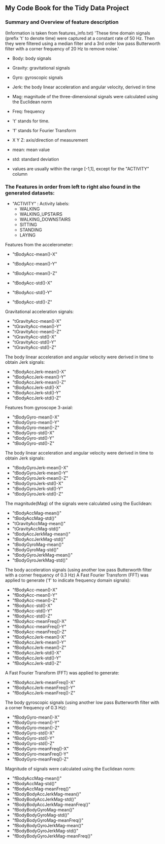 ## My Code Book for the Tidy Data Project




### Summary and Overview of feature description

 (Information is taken from features_info.txt)
 'These time domain signals (prefix 't' to denote time) were captured at a constant rate of 50 Hz. 
 Then they were filtered using a median filter and a 3rd order low pass Butterworth filter with a corner frequency of 20 Hz to remove noise.'


* Body: body signals
* Gravity: gravitational signals
* Gyro: gyroscopic signals
* Jerk: the body linear acceleration and angular velocity, derived in time 
* Mag: magnitude of the three-dimensional signals were calculated using the Euclidean norm
* Freq: frequency 
* 't' stands for time. 
* 'f' stands for Fourier Transform

* X Y Z: axis/direction of measurement

* mean: mean value
* std: standard deviation
* values are usually within the range [-1,1], except for the "ACTIVITY" column

### The Features in order from left to right also found in the generated datasets:


* "ACTIVITY" : Activity labels:
	* WALKING
	* WALKING_UPSTAIRS
	* WALKING_DOWNSTAIRS
	* SITTING
	* STANDING
	* LAYING

Features from the accelerometer:  
* "tBodyAcc-mean()-X" 

* "tBodyAcc-mean()-Y" 
* "tBodyAcc-mean()-Z" 
* "tBodyAcc-std()-X" 
* "tBodyAcc-std()-Y" 
* "tBodyAcc-std()-Z" 

Gravitational acceleration signals:
* "tGravityAcc-mean()-X" 
* "tGravityAcc-mean()-Y" 
* "tGravityAcc-mean()-Z" 
* "tGravityAcc-std()-X" 
* "tGravityAcc-std()-Y" 
* "tGravityAcc-std()-Z" 

The body linear acceleration and angular velocity were derived in time to obtain Jerk signals:
* "tBodyAccJerk-mean()-X" 
* "tBodyAccJerk-mean()-Y" 
* "tBodyAccJerk-mean()-Z" 
* "tBodyAccJerk-std()-X" 
* "tBodyAccJerk-std()-Y" 
* "tBodyAccJerk-std()-Z" 

Features from gyroscope 3-axial:
* "tBodyGyro-mean()-X" 
* "tBodyGyro-mean()-Y" 
* "tBodyGyro-mean()-Z" 
* "tBodyGyro-std()-X" 
* "tBodyGyro-std()-Y" 
* "tBodyGyro-std()-Z" 

The body linear acceleration and angular velocity were derived in time to obtain Jerk signals:
* "tBodyGyroJerk-mean()-X" 
* "tBodyGyroJerk-mean()-Y" 
* "tBodyGyroJerk-mean()-Z" 
* "tBodyGyroJerk-std()-X" 
* "tBodyGyroJerk-std()-Y" 
* "tBodyGyroJerk-std()-Z" 

The magnitude(Mag) of the signals were calculated using the Euclidean:
* "tBodyAccMag-mean()" 
* "tBodyAccMag-std()" 
* "tGravityAccMag-mean()" 
* "tGravityAccMag-std()" 
* "tBodyAccJerkMag-mean()" 
* "tBodyAccJerkMag-std()" 
* "tBodyGyroMag-mean()" 
* "tBodyGyroMag-std()" 
* "tBodyGyroJerkMag-mean()" 
* "tBodyGyroJerkMag-std()" 

The body acceleration signals (using another low pass Butterworth filter with a corner frequency of 0.3 Hz)
A Fast Fourier Transform (FFT) was applied to generate ('f' to indicate frequency domain signals):
* "fBodyAcc-mean()-X" 
* "fBodyAcc-mean()-Y" 
* "fBodyAcc-mean()-Z" 
* "fBodyAcc-std()-X" 
* "fBodyAcc-std()-Y" 
* "fBodyAcc-std()-Z" 
* "fBodyAcc-meanFreq()-X" 
* "fBodyAcc-meanFreq()-Y" 
* "fBodyAcc-meanFreq()-Z" 
* "fBodyAccJerk-mean()-X" 
* "fBodyAccJerk-mean()-Y" 
* "fBodyAccJerk-mean()-Z" 
* "fBodyAccJerk-std()-X" 
* "fBodyAccJerk-std()-Y" 
* "fBodyAccJerk-std()-Z" 

A Fast Fourier Transform (FFT) was applied to generate:
* "fBodyAccJerk-meanFreq()-X" 
* "fBodyAccJerk-meanFreq()-Y" 
* "fBodyAccJerk-meanFreq()-Z" 

The body gyroscopic signals (using another low pass Butterworth filter with a corner frequency of 0.3 Hz):
* "fBodyGyro-mean()-X" 
* "fBodyGyro-mean()-Y"
* "fBodyGyro-mean()-Z"
* "fBodyGyro-std()-X" 
* "fBodyGyro-std()-Y" 
* "fBodyGyro-std()-Z" 
* "fBodyGyro-meanFreq()-X" 
* "fBodyGyro-meanFreq()-Y" 
* "fBodyGyro-meanFreq()-Z" 

Magnitude of signals were calculated using the Euclidean norm:
* "fBodyAccMag-mean()" 
* "fBodyAccMag-std()" 
* "fBodyAccMag-meanFreq()" 
* "fBodyBodyAccJerkMag-mean()" 
* "fBodyBodyAccJerkMag-std()" 
* "fBodyBodyAccJerkMag-meanFreq()" 
* "fBodyBodyGyroMag-mean()" 
* "fBodyBodyGyroMag-std()" 
* "fBodyBodyGyroMag-meanFreq()" 
* "fBodyBodyGyroJerkMag-mean()" 
* "fBodyBodyGyroJerkMag-std()" 
* "fBodyBodyGyroJerkMag-meanFreq()"










